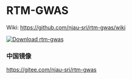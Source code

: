 # RTM-GWAS

Wiki: https://github.com/njau-sri/rtm-gwas/wiki

[![Download rtm-gwas](https://a.fsdn.com/con/app/sf-download-button)](https://sourceforge.net/projects/rtm-gwas/files/current/)

### 中国镜像

https://gitee.com/njau-sri/rtm-gwas
